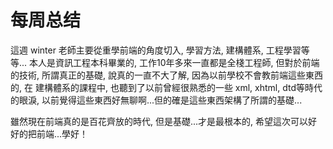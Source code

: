 # 每周总结

這週 winter 老師主要從重學前端的角度切入, 學習方法, 建構體系, 工程學習等等...
本人是資訊工程本科畢業的, 工作10年多來一直都是全棧工程師, 但對於前端的技術, 所謂真正的基礎, 說真的一直不大了解,
因為以前學校不會教前端這些東西的, 在 建構體系的課程中, 也聽到了以前曾經很熟悉的一些 xml, xhtml, dtd等時代的眼淚,
以前覺得這些東西好無聊啊...但的確是這些東西架構了所謂的基礎...

雖然現在前端真的是百花齊放的時代, 但是基礎...才是最根本的, 希望這次可以好好的把前端...學好！